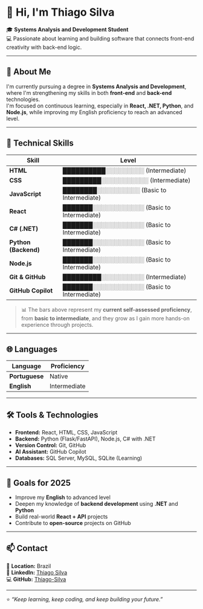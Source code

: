 
# 👋 Hi, I'm Thiago Silva  

🎓 **Systems Analysis and Development Student**  
💻 Passionate about learning and building software that connects front-end creativity with back-end logic.

---

## 🚀 About Me
I'm currently pursuing a degree in **Systems Analysis and Development**, where I'm strengthening my skills in both **front-end** and **back-end** technologies.  
I'm focused on continuous learning, especially in **React, .NET, Python**, and **Node.js**, while improving my English proficiency to reach an advanced level.  

---

## 🧠 Technical Skills

| Skill | Level |
|-------|--------|
| **HTML** | ██████████░░░░░░░░░ (Intermediate) |
| **CSS** | █████████░░░░░░░░░░░ (Intermediate) |
| **JavaScript** | ████████░░░░░░░░░░ (Basic to Intermediate) |
| **React** | ███████░░░░░░░░░░░░ (Basic to Intermediate) |
| **C# (.NET)** | ███████░░░░░░░░░░░░ (Basic to Intermediate) |
| **Python (Backend)** | ███████░░░░░░░░░░░░ (Basic to Intermediate) |
| **Node.js** | ███████░░░░░░░░░░░░ (Basic to Intermediate) |
| **Git & GitHub** | █████████░░░░░░░░░░ (Intermediate) |
| **GitHub Copilot** | ███████░░░░░░░░░░░░ (Basic to Intermediate) |

> 📊 The bars above represent my **current self-assessed proficiency**, from **basic to intermediate**, and they grow as I gain more hands-on experience through projects.

---

## 🌐 Languages

| Language | Proficiency |
|-----------|--------------|
| **Portuguese** | Native |
| **English** | Intermediate |

---

## 🛠️ Tools & Technologies

- **Frontend:** React, HTML, CSS, JavaScript  
- **Backend:** Python (Flask/FastAPI), Node.js, C# with .NET  
- **Version Control:** Git, GitHub  
- **AI Assistant:** GitHub Copilot  
- **Databases:** SQL Server, MySQL, SQLite (Learning)

---

## 🎯 Goals for 2025
- Improve my **English** to advanced level  
- Deepen my knowledge of **backend development** using **.NET** and **Python**  
- Build real-world **React + API** projects  
- Contribute to **open-source** projects on GitHub  

---

## 📫 Contact
📍 **Location:** Brazil  
💼 **LinkedIn:** [Thiago Silva](https://www.linkedin.com/in/thiago-silva-42583b370)  
💻 **GitHub:** [Thiago-Silva](https://github.com/Thiago-Silva)  

---

⭐ _“Keep learning, keep coding, and keep building your future.”_
